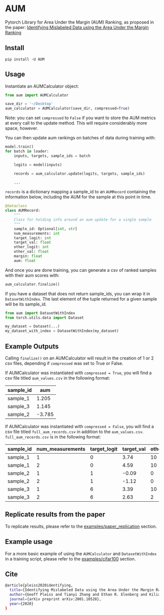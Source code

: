# AUM

Pytorch Library for Area Under the Margin (AUM) Ranking, as proposed in the paper:
[Identifying Mislabeled Data using the Area Under the Margin Ranking](https://arxiv.org/pdf/2001.10528.pdf)

## Install

`pip install -U AUM`

## Usage

Instantiate an AUMCalculator object:

```python
from aum import AUMCalculator

save_dir = '~/Desktop'
aum_calculator = AUMCalculator(save_dir, compressed=True)
```
Note: you can set `compressed` to `False` if you want to store the AUM metrics at every call to the update method. This will require considerably more space, however.

You can then update aum rankings on batches of data during training with:

```python
model.train()
for batch in loader:
    inputs, targets, sample_ids = batch

    logits = model(inputs)

    records = aum_calculator.update(logits, targets, sample_ids)

    ...
```

`records` is a dictionary mapping a sample_id to an `AUMRecord` containing the information below, including the AUM for the sample at this point in time.

```python
@dataclass
class AUMRecord:
    """
    Class for holding info around an aum update for a single sample
    """
    sample_id: Optional[int, str]
    num_measurements: int
    target_logit: int
    target_val: float
    other_logit: int
    other_val: float
    margin: float
    aum: float
```

And once you are done training, you can generate a csv of ranked samples with their aum scores with:

```python
aum_calculator.finalize()
```

If you have a dataset that does not return sample_ids, you can wrap it in `DatasetWithIndex`. The last element of the tuple returned for a given sample will be its sample_id.
```python
from aum import DatasetWithIndex
from torch.utils.data import Dataset

my_dataset = Dataset(...)
my_dataset_with_index = DatasetWithIndex(my_dataset)
```

## Example Outputs
Calling `finalize()` on an AUMCalculator will result in the creation of 1 or 2 csv files, depending if `compressed` was set to True or False.

If AUMCalculator was instantiated with `compressed = True`, you will find a csv file titled `aum_values.csv` in the following format:

| sample_id | aum    |
|-----------|--------|
| sample_1  | 1.205  |
| sample_3  | 1.145  |
| sample_2  | -3.785 |

If AUMCalculator was instantiated with `compressed = False`, you will find a csv file titled `full_aum_records.csv` in addition to the `aum_values.csv`. `full_aum_records.csv` is in the following format:

| sample_id | num_measurements | target_logit | target_val | other_logit | other_val | margin | aum    |
|-----------|------------------|--------------|------------|-------------|-----------|--------|--------|
| sample_1  | 1                | 0            | 3.74       | 10          | 2.48      | 1.26   | 1.26   |
| sample_1  | 2                | 0            | 4.59       | 10          | 3.44      | 1.15   | 1.205  |
| sample_2  | 1                | 1            | -0.09      | 0           | 3.11      | -3.20  | -3.02  |
| sample_2  | 2                | 1            | -1.12      | 0           | 3.25      | -4.37  | -3.785 |
| sample_3  | 1                | 6            | 3.39       | 10          | 1.62      | 1.77   | 1.77   |
| sample_3  | 2                | 6            | 2.63       | 2           | 2.11      | 0.52   | 1.145  |


## Replicate results from the paper
To replicate results, please refer to the [examples/paper_replication](examples/paper_replication) section.

## Example usage
For a more basic example of using the `AUMCalculator` and `DatasetWithIndex` in a training script, please refer to the [examples/cifar100](examples/cifar100) section.

## Cite
```sh
@article{pleiss2020identifying,
  title={Identifying Mislabeled Data using the Area Under the Margin Ranking},
  author={Geoff Pleiss and Tianyi Zhang and Ethan R. Elenberg and Kilian Q. Weinberger},
  journal={arXiv preprint arXiv:2001.10528},
  year={2020}
}
```